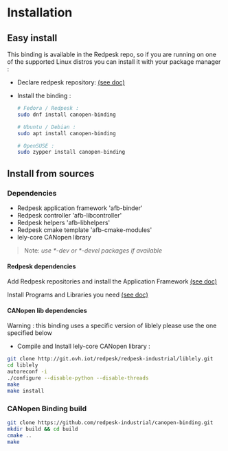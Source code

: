 # Installation

## Easy install

This binding is available in the Redpesk repo, so if you are running on one of the supported Linux distros you can install it with your package manager :

* Declare redpesk repository: [(see doc)](../../developer-guides/host-configuration/docs/1-Setup-your-build-host.html)

* Install the binding :

    ``` bash
    # Fedora / Redpesk :
    sudo dnf install canopen-binding

    # Ubuntu / Debian :
    sudo apt install canopen-binding

    # OpenSUSE :
    sudo zypper install canopen-binding
    ```

## Install from sources

### Dependencies

* Redpesk application framework 'afb-binder'
* Redpesk controller 'afb-libcontroller'
* Redpesk helpers 'afb-libhelpers'
* Redpesk cmake template 'afb-cmake-modules'
* lely-core CANopen library

> Note: _use *-dev or *-devel packages if available_

#### Redpesk dependencies

Add Redpesk repositories and install the Application Framework [(see doc)](../../developer-guides/host-configuration/docs/1-Setup-your-build-host.html)

Install Programs and Libraries you need [(see doc)](../../developer-guides/host-configuration/docs/2-getting-source-files.html)

#### CANopen lib dependencies

Warning : this binding uses a specific version of liblely please use the one specified below

* Compile and Install lely-core CANopen library :

``` bash
git clone http://git.ovh.iot/redpesk/redpesk-industrial/liblely.git
cd liblely
autoreconf -i
./configure --disable-python --disable-threads
make
make install
```

### CANopen Binding build

```bash
git clone https://github.com/redpesk-industrial/canopen-binding.git
mkdir build && cd build
cmake ..
make
```
